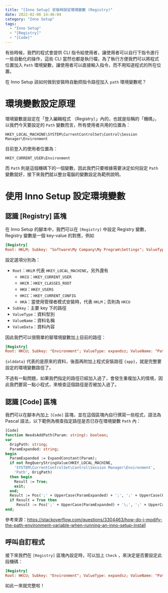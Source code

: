 ```yaml
---
title: "[Inno Setup] 安裝時設定環境變數 (Registry)"
date: 2022-02-06 14:46:04
category: "Inno Setup"
tags:
  - "Inno Setup"
  - "[Registry]"
  - "[Code]"
---
```


有些時候，我們的程式會提供 CLI 指令給使用者，讓使用者可以自行下指令進行一些自動化的操作，這些 CLI 當然也都是執行檔，為了執行方便我們可以將程式位置加入 `Path` 環境變數，讓使用者可以直接輸入指令，而不用知道程式的所在位置。

在 Inno Setup 該如何做到安裝時自動把指令路徑加入 `path` 環境變數呢？

<!-- more -->

# 環境變數設定原理

環境變數是設定在「登入編輯程式 （Registry）」內的，也就是俗稱的「機碼」，以我們今天要設定的 `Path` 變數而言，所有使用者共用的位置為：

```
HKEY_LOCAL_MACHINE\SYSTEM\CurrentControlSet\Control\Session Manager\Environment
```

目前登入的使用者位置為：

```
HKEY_CURRENT_USER\Environment
```

而 `Path` 則是這個機碼下的一個變數，因此我們只要根據需要決定如何設定 `Path` 變數就好，接下來我們就以整台電腦的變數設定為範例說明。

# 使用 Inno Setup 設定環境變數

## 認識 [Registry] 區塊

在 Inno Setup 的腳本中，我們可以在 `[Registry]` 中設定 Registry 變數，Registry 變數是一個 key-value 的對應，例如

```ini
[Registry]
Root: HKLM; Subkey: "Software\My Company\My Program\Settings"; ValueType: string; ValueName: "InstallPath"; ValueData: "{app}"
```

設定選項分別為：

- `Root`：`HKLM` 代表 `HKEY_LOCAL_MACHINE`，另外還有
    - `HKCU`：`HKEY_CURRENT_USER`
    - `HKCR`：`HKEY_CLASSES_ROOT`
    - `HKU`：`HKEY_USERS`
    - `HKCC`：`HKEY_CURRENT_CONFIG`
    - `HKA`：當使用管理者模式安裝時，代表 `HKLM`；否則為 `HKCU`
- `Subkey`：主要 key 下的路徑
- `ValueType`：資料型別
- `ValueName`：資料名稱
- `ValueData`：資料內容

因此我們可以很簡單的替環境變數加上目前的路徑：

```ini
[Registry]
Root: HKCU; Subkey: "Environment"; ValueType: expandsz; ValueName: "Path"; ValueData: "{olddata};{app}"
```

`{olddata}` 代表的是原來的資料，後面再附加上程式安裝路徑 `{app}`，就是完整要設定的環境變數路徑了。

不過有一點問題，如果我們指定的路徑已經加入過了，會發生重複加入的情境，因此我們要寫一點小程式，來檢查這個路徑是否被加入過了。

## 認識 [Code] 區塊

我們可以在腳本內加上 `[Code]` 區塊，並在這個區塊內自行撰寫一些程式，語法為 Pascal 語法，以下範例為檢查指定路徑是否已存在環境變數 `Path` 內：

```pascal
[Code]
function NeedsAddPath(Param: string): boolean;
var
  OrigPath: string;
  ParamExpanded: string;
begin
  ParamExpanded := ExpandConstant(Param);
  if not RegQueryStringValue(HKEY_LOCAL_MACHINE,
    'SYSTEM\CurrentControlSet\Control\Session Manager\Environment',
    'Path', OrigPath)
  then begin
    Result := True;
    exit;
  end;
  Result := Pos(';' + UpperCase(ParamExpanded) + ';', ';' + UpperCase(OrigPath) + ';') = 0;  
  if Result = True then
     Result := Pos(';' + UpperCase(ParamExpanded) + '\;', ';' + UpperCase(OrigPath) + ';') = 0; 
end;
```

參考來源：https://stackoverflow.com/questions/3304463/how-do-i-modify-the-path-environment-variable-when-running-an-inno-setup-install

## 呼叫自訂程式

接下來我們在 `[Registry]` 區塊內設定時，可以加上 `Check` ，來決定是否要設定此段機碼：

```ini
[Registry]
Root: HKCU; Subkey: "Environment"; ValueType: expandsz; ValueName: "Path"; ValueData: "{olddata};{app}"; Check: NeedsAddPath(ExpandConstant('{app}')) 
```

如此一來就完整啦！
